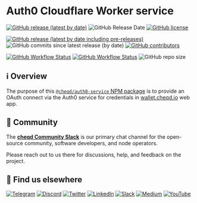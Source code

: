 # Auth0 Cloudflare Worker service

[![GitHub release (latest by date)](https://img.shields.io/github/v/release/cheqd/auth0-service?color=green&label=stable%20release&style=flat-square)](https://github.com/cheqd/auth0-service/releases/latest) ![GitHub Release Date](https://img.shields.io/github/release-date/cheqd/auth0-service?color=green&style=flat-square) [![GitHub license](https://img.shields.io/github/license/cheqd/auth0-service?color=blue&style=flat-square)](https://github.com/cheqd/auth0-service/blob/main/LICENSE)

[![GitHub release (latest by date including pre-releases)](https://img.shields.io/github/v/release/cheqd/auth0-service?include_prereleases&label=dev%20release&style=flat-square)](https://github.com/cheqd/auth0-service/releases/) ![GitHub commits since latest release (by date)](https://img.shields.io/github/commits-since/cheqd/auth0-service/latest?style=flat-square) [![GitHub contributors](https://img.shields.io/github/contributors/cheqd/auth0-service?label=contributors%20%E2%9D%A4%EF%B8%8F&style=flat-square)](https://github.com/cheqd/auth0-service/graphs/contributors)

[![GitHub Workflow Status](https://img.shields.io/github/actions/workflow/status/cheqd/auth0-service/dispatch.yml?label=workflows&style=flat-square)](https://github.com/cheqd/auth0-service/actions/workflows/dispatch.yml) [![GitHub Workflow Status](https://img.shields.io/github/actions/workflow/status/cheqd/auth0-service/codeql.yml?label=CodeQL&style=flat-square)](https://github.com/cheqd/auth0-service/actions/workflows/codeql.yml) ![GitHub repo size](https://img.shields.io/github/repo-size/cheqd/auth0-service?style=flat-square)

## ℹ️ Overview

The purpose of this [`@cheqd/auth0-service` NPM package](https://www.npmjs.com/package/@cheqd/auth0-service) is to provide an OAuth connect via the Auth0 service for credentials in [wallet.cheqd.io](https://wallet.cheqd.io) web app.

## 💬 Community

The [**cheqd Community Slack**](http://cheqd.link/join-cheqd-slack) is our primary chat channel for the open-source community, software developers, and node operators.

Please reach out to us there for discussions, help, and feedback on the project.

## 🙋 Find us elsewhere

[![Telegram](https://img.shields.io/badge/Telegram-2CA5E0?style=for-the-badge\&logo=telegram\&logoColor=white)](https://t.me/cheqd) [![Discord](https://img.shields.io/badge/Discord-7289DA?style=for-the-badge\&logo=discord\&logoColor=white)](http://cheqd.link/discord-github) [![Twitter](https://img.shields.io/badge/Twitter-1DA1F2?style=for-the-badge\&logo=twitter\&logoColor=white)](https://twitter.com/intent/follow?screen\_name=cheqd\_io) [![LinkedIn](https://img.shields.io/badge/LinkedIn-0077B5?style=for-the-badge\&logo=linkedin\&logoColor=white)](http://cheqd.link/linkedin) [![Slack](https://img.shields.io/badge/Slack-4A154B?style=for-the-badge\&logo=slack\&logoColor=white)](http://cheqd.link/join-cheqd-slack) [![Medium](https://img.shields.io/badge/Medium-12100E?style=for-the-badge\&logo=medium\&logoColor=white)](https://blog.cheqd.io) [![YouTube](https://img.shields.io/badge/YouTube-FF0000?style=for-the-badge\&logo=youtube\&logoColor=white)](https://www.youtube.com/channel/UCBUGvvH6t3BAYo5u41hJPzw/)
